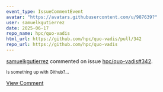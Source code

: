 ```yaml
---
event_type: IssueCommentEvent
avatar: "https://avatars.githubusercontent.com/u/987639?"
user: samuelkgutierrez
date: 2025-06-17
repo_name: hpc/quo-vadis
html_url: https://github.com/hpc/quo-vadis/pull/342
repo_url: https://github.com/hpc/quo-vadis
---
```


<a href='https://github.com/samuelkgutierrez' target='_blank'>samuelkgutierrez</a> commented on issue <a href='https://github.com/hpc/quo-vadis/pull/342' target='_blank'>hpc/quo-vadis#342</a>.

<small>Is something up with Github?...</small>

<a href='https://github.com/hpc/quo-vadis/pull/342' target='_blank'>View Comment</a>